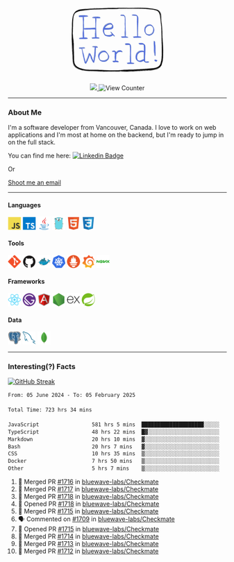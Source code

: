 <div align="center">
    <img src="./img/hello_world.webp" height="200px" width="">
    <div>
        <a href="https://www.linkedin.com/in/ajhollid">
            <img src="https://img.shields.io/badge/LinkedIn-blue"/>
        </a>
        <img src="https://komarev.com/ghpvc/?username=ajhollid&color=yellow" alt="View Counter">
    </div>
</div>

---

### About Me

I'm a software developer from Vancouver, Canada. I love to work on web applications and I'm most at home on the backend, but I'm ready to jump in on the full stack.

You can find me here: [![Linkedin Badge](https://img.shields.io/badge/-ajhollid-blue?style=flat&logo=Linkedin&logoColor=white)](https://www.linkedin.com/in/ajhollid)

Or

[Shoot me an email](mailto:ajhollid@gmail.com)

---

#### Languages

<div>
    <img src="./img/devicons/javascript-original.svg" width=30 height=30 alt="JavaScript">
    <img src="/img/devicons/typescript-original.svg" width=30 height=30 alt="TypeScript">
    <img src="./img/devicons/java-original.svg" width=30 height=30 alt="Java">
    <img src="./img/devicons/go-original.svg" width=30 height=30 alt="Golang">
    <img src="./img/devicons/html5-original.svg" width=30 height=30 alt="HTML 5">
    <img src="./img/devicons/css3-original.svg" width=30 height=30 alt="CSS 3">
</div>

#### Tools

<div>
    <img src="./img/devicons/git-original.svg" width=30 height=30 alt="Git">
    <img src="./img/devicons/github-original.svg" width=30 height=30 alt="Github">
    <img src="./img/devicons/docker-original.svg" width=30 
    height=30 alt="Docker">
    <img src="./img/devicons/kubernetes-original.svg" width=30 height=30 alt="K8">
    <img src="./img/devicons/prometheus-original.svg" width=30 height=30 alt="Prometheus">
    <img src="./img/devicons/grafana-original.svg" width=30 height=30 alt="Grafana">
    <img src="./img/devicons/nginx-original.svg" width=30 height=30 alt="Nginx">
</div>

#### Frameworks

<div>
    <img src="./img/devicons/react-original.svg" width=30 height=30 alt="React">
    <img src="./img/devicons/gatsby-original.svg" width=30 height=30 alt="Gatsby">
    <img src="./img/devicons/angularjs-original.svg" width=30 height=30 alt="AngularJS">
    <img src="./img/devicons/nodejs-original.svg" width=30 height=30 alt="NodeJS">
    <img src="./img/devicons/express-original.svg" width=30 height=30 alt="Express">
    <img src="./img/devicons/spring-original.svg" width=30 height=30 alt="Spring">
</div>

#### Data

<div>
    <img src="./img/devicons/postgresql-original.svg" width=30 height=30 alt="Postgresql">
    <img src="./img/devicons/mysql-original.svg" width=30 height=30 alt="Mysql">
    <img src="./img/devicons/mongodb-original.svg" width=30 height=30 alt="MongoDB">
</div>

---

### Interesting(?) Facts

[![GitHub Streak](http://github-readme-streak-stats.herokuapp.com?user=ajhollid)](https://git.io/streak-stats)

 <!--START_SECTION:waka-->

```txt
From: 05 June 2024 - To: 05 February 2025

Total Time: 723 hrs 34 mins

JavaScript                 581 hrs 5 mins  ████████████████████░░░░░   79.74 %
TypeScript                 48 hrs 22 mins  █▓░░░░░░░░░░░░░░░░░░░░░░░   06.64 %
Markdown                   20 hrs 10 mins  ▓░░░░░░░░░░░░░░░░░░░░░░░░   02.77 %
Bash                       20 hrs 7 mins   ▓░░░░░░░░░░░░░░░░░░░░░░░░   02.76 %
CSS                        10 hrs 35 mins  ▒░░░░░░░░░░░░░░░░░░░░░░░░   01.45 %
Docker                     7 hrs 50 mins   ▒░░░░░░░░░░░░░░░░░░░░░░░░   01.08 %
Other                      5 hrs 7 mins    ▒░░░░░░░░░░░░░░░░░░░░░░░░   00.70 %
```

<!--END_SECTION:waka-->


<!--START_SECTION:activity-->
1. 🎉 Merged PR [#1716](https://github.com/bluewave-labs/Checkmate/pull/1716) in [bluewave-labs/Checkmate](https://github.com/bluewave-labs/Checkmate)
2. 🎉 Merged PR [#1717](https://github.com/bluewave-labs/Checkmate/pull/1717) in [bluewave-labs/Checkmate](https://github.com/bluewave-labs/Checkmate)
3. 🎉 Merged PR [#1718](https://github.com/bluewave-labs/Checkmate/pull/1718) in [bluewave-labs/Checkmate](https://github.com/bluewave-labs/Checkmate)
4. 💪 Opened PR [#1718](https://github.com/bluewave-labs/Checkmate/pull/1718) in [bluewave-labs/Checkmate](https://github.com/bluewave-labs/Checkmate)
5. 🎉 Merged PR [#1715](https://github.com/bluewave-labs/Checkmate/pull/1715) in [bluewave-labs/Checkmate](https://github.com/bluewave-labs/Checkmate)
6. 🗣 Commented on [#1709](https://github.com/bluewave-labs/Checkmate/pull/1709#issuecomment-2643199792) in [bluewave-labs/Checkmate](https://github.com/bluewave-labs/Checkmate)
7. 💪 Opened PR [#1715](https://github.com/bluewave-labs/Checkmate/pull/1715) in [bluewave-labs/Checkmate](https://github.com/bluewave-labs/Checkmate)
8. 🎉 Merged PR [#1714](https://github.com/bluewave-labs/Checkmate/pull/1714) in [bluewave-labs/Checkmate](https://github.com/bluewave-labs/Checkmate)
9. 🎉 Merged PR [#1713](https://github.com/bluewave-labs/Checkmate/pull/1713) in [bluewave-labs/Checkmate](https://github.com/bluewave-labs/Checkmate)
10. 🎉 Merged PR [#1712](https://github.com/bluewave-labs/Checkmate/pull/1712) in [bluewave-labs/Checkmate](https://github.com/bluewave-labs/Checkmate)
<!--END_SECTION:activity-->
